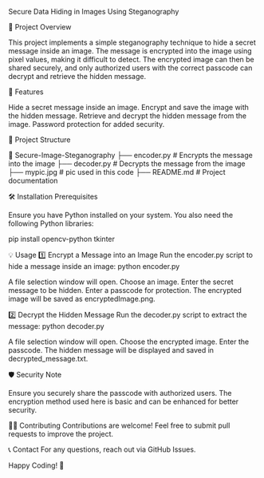 Secure Data Hiding in Images Using Steganography


📌 Project Overview


This project implements a simple steganography technique to hide a secret message inside an image. The message is encrypted into the image using pixel values, making it difficult to detect. The encrypted image can then be shared securely, and only authorized users with the correct passcode can decrypt and retrieve the hidden message.


🚀 Features


Hide a secret message inside an image.
Encrypt and save the image with the hidden message.
Retrieve and decrypt the hidden message from the image.
Password protection for added security.


📂 Project Structure


📁 Secure-Image-Steganography
├── encoder.py              # Encrypts the message into the image
├── decoder.py              # Decrypts the message from the image
├── mypic.jpg               # pic used in this code
├── README.md               # Project documentation



🛠 Installation
Prerequisites

Ensure you have Python installed on your system. You also need the following Python libraries:

pip install opencv-python tkinter



💡 Usage
1️⃣ Encrypt a Message into an Image
Run the encoder.py script to hide a message inside an image:
python encoder.py

A file selection window will open. Choose an image.
Enter the secret message to be hidden.
Enter a passcode for protection.
The encrypted image will be saved as encryptedImage.png.


2️⃣ Decrypt the Hidden Message
Run the decoder.py script to extract the message:
python decoder.py

A file selection window will open. Choose the encrypted image.
Enter the passcode.
The hidden message will be displayed and saved in decrypted_message.txt.


🛡 Security Note


Ensure you securely share the passcode with authorized users.
The encryption method used here is basic and can be enhanced for better security.


👨‍💻 Contributing
Contributions are welcome! Feel free to submit pull requests to improve the project.

📞 Contact
For any questions, reach out via GitHub Issues.


Happy Coding! 🚀


